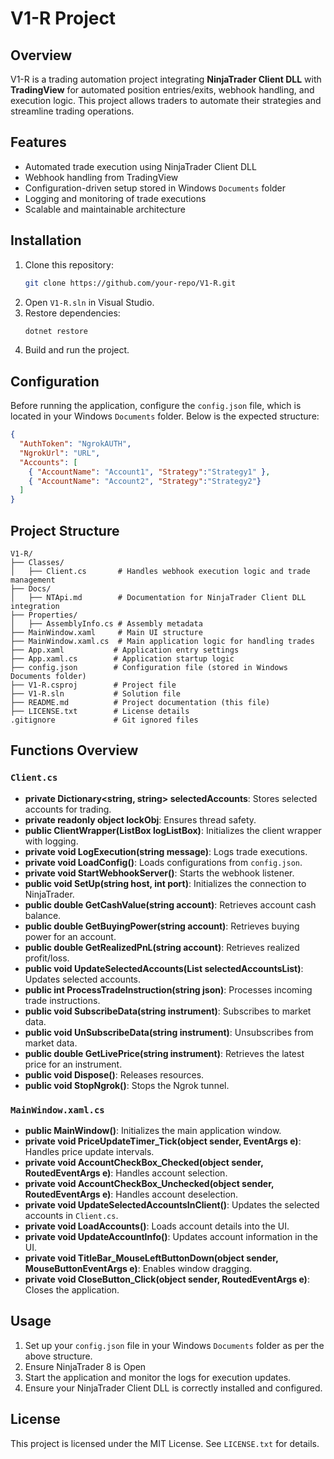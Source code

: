 ﻿# V1-R Project

## Overview
V1-R is a trading automation project integrating **NinjaTrader Client DLL** with **TradingView** for automated position entries/exits, webhook handling, and execution logic. This project allows traders to automate their strategies and streamline trading operations.

## Features
- Automated trade execution using NinjaTrader Client DLL
- Webhook handling from TradingView
- Configuration-driven setup stored in Windows `Documents` folder
- Logging and monitoring of trade executions
- Scalable and maintainable architecture

## Installation
1. Clone this repository:
   ```sh
   git clone https://github.com/your-repo/V1-R.git
   ```
2. Open `V1-R.sln` in Visual Studio.
3. Restore dependencies:
   ```sh
   dotnet restore
   ```
4. Build and run the project.

## Configuration
Before running the application, configure the `config.json` file, which is located in your Windows `Documents` folder. Below is the expected structure:

```json
{
  "AuthToken": "NgrokAUTH", 
  "NgrokUrl": "URL", 
  "Accounts": [
    { "AccountName": "Account1", "Strategy":"Strategy1" }, 
    { "AccountName": "Account2", "Strategy":"Strategy2"} 
  ]
}
```

## Project Structure
```
V1-R/
├── Classes/
│   ├── Client.cs       # Handles webhook execution logic and trade management
├── Docs/
│   ├── NTApi.md        # Documentation for NinjaTrader Client DLL integration
├── Properties/
│   ├── AssemblyInfo.cs # Assembly metadata
├── MainWindow.xaml     # Main UI structure
├── MainWindow.xaml.cs  # Main application logic for handling trades
├── App.xaml           # Application entry settings
├── App.xaml.cs        # Application startup logic
├── config.json        # Configuration file (stored in Windows Documents folder)
├── V1-R.csproj        # Project file
├── V1-R.sln           # Solution file
├── README.md          # Project documentation (this file)
├── LICENSE.txt        # License details
.gitignore             # Git ignored files
```

## Functions Overview
### `Client.cs`
- **private Dictionary<string, string> selectedAccounts**: Stores selected accounts for trading.
- **private readonly object lockObj**: Ensures thread safety.
- **public ClientWrapper(ListBox logListBox)**: Initializes the client wrapper with logging.
- **private void LogExecution(string message)**: Logs trade executions.
- **private void LoadConfig()**: Loads configurations from `config.json`.
- **private void StartWebhookServer()**: Starts the webhook listener.
- **public void SetUp(string host, int port)**: Initializes the connection to NinjaTrader.
- **public double GetCashValue(string account)**: Retrieves account cash balance.
- **public double GetBuyingPower(string account)**: Retrieves buying power for an account.
- **public double GetRealizedPnL(string account)**: Retrieves realized profit/loss.
- **public void UpdateSelectedAccounts(List<Account> selectedAccountsList)**: Updates selected accounts.
- **public int ProcessTradeInstruction(string json)**: Processes incoming trade instructions.
- **public void SubscribeData(string instrument)**: Subscribes to market data.
- **public void UnSubscribeData(string instrument)**: Unsubscribes from market data.
- **public double GetLivePrice(string instrument)**: Retrieves the latest price for an instrument.
- **public void Dispose()**: Releases resources.
- **public void StopNgrok()**: Stops the Ngrok tunnel.

### `MainWindow.xaml.cs`
- **public MainWindow()**: Initializes the main application window.
- **private void PriceUpdateTimer_Tick(object sender, EventArgs e)**: Handles price update intervals.
- **private void AccountCheckBox_Checked(object sender, RoutedEventArgs e)**: Handles account selection.
- **private void AccountCheckBox_Unchecked(object sender, RoutedEventArgs e)**: Handles account deselection.
- **private void UpdateSelectedAccountsInClient()**: Updates the selected accounts in `Client.cs`.
- **private void LoadAccounts()**: Loads account details into the UI.
- **private void UpdateAccountInfo()**: Updates account information in the UI.
- **private void TitleBar_MouseLeftButtonDown(object sender, MouseButtonEventArgs e)**: Enables window dragging.
- **private void CloseButton_Click(object sender, RoutedEventArgs e)**: Closes the application.

## Usage
1. Set up your `config.json` file in your Windows `Documents` folder as per the above structure.
2. Ensure NinjaTrader 8 is Open 
3. Start the application and monitor the logs for execution updates.
4. Ensure your NinjaTrader Client DLL is correctly installed and configured.


## License
This project is licensed under the MIT License. See `LICENSE.txt` for details.

